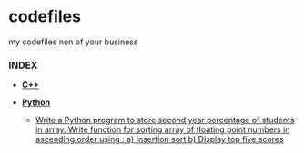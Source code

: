 # codefiles
my codefiles non of your business

### INDEX

- **[C++](c++)**

- **[Python](python)**
    - [Write a Python program to store second year percentage of students in array. Write
function for sorting array of floating point numbers in ascending order using :
a) Insertion sort
b) Display top five scores](python/insertion.py)

